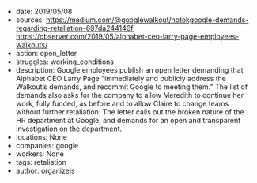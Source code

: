 - date: 2019/05/08
- sources: https://medium.com/@googlewalkout/notokgoogle-demands-regarding-retaliation-697da244146f, https://observer.com/2019/05/alphabet-ceo-larry-page-employees-walkouts/
- action: open_letter
- struggles: working_conditions
- description: Google employees publish an open letter demanding that Alphabet CEO Larry Page "immediately and publicly address the Walkout’s demands, and recommit Google to meeting them." The list of demands also asks for the company to allow Meredith to continue her work, fully funded, as before and to allow Claire to change teams without further retaliation. The letter calls out the broken nature of the HR department at Google, and demands for an open and transparent investigation on the department.
- locations: None
- companies: google
- workers: None
- tags: retaliation
- author: organizejs
